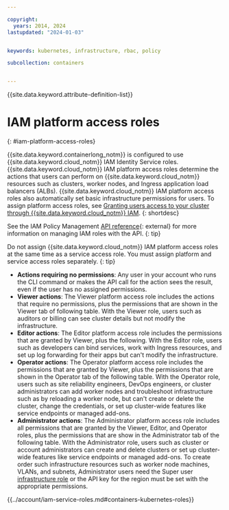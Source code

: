 ```yaml
---

copyright: 
  years: 2014, 2024
lastupdated: "2024-01-03"


keywords: kubernetes, infrastructure, rbac, policy

subcollection: containers


---
```


{{site.data.keyword.attribute-definition-list}}




# IAM platform access roles
{: #iam-platform-access-roles}

{{site.data.keyword.containerlong_notm}} is configured to use {{site.data.keyword.cloud_notm}} IAM Identity Service roles. {{site.data.keyword.cloud_notm}} IAM platform access roles determine the actions that users can perform on {{site.data.keyword.cloud_notm}} resources such as clusters, worker nodes, and Ingress application load balancers (ALBs). {{site.data.keyword.cloud_notm}} IAM platform access roles also automatically set basic infrastructure permissions for users. To assign platform access roles, see [Granting users access to your cluster through {{site.data.keyword.cloud_notm}} IAM](/docs/containers?topic=containers-users#checking-perms).
{: shortdesc}

See the IAM Policy Management [API reference](https://cloud.ibm.com/apidocs/iam-policy-management#list-roles){: external} for more information on managing IAM roles with the API.
{: tip}

Do not assign {{site.data.keyword.cloud_notm}} IAM platform access roles at the same time as a service access role. You must assign platform and service access roles separately.
{: tip}

- **Actions requiring no permissions**: Any user in your account who runs the CLI command or makes the API call for the action sees the result, even if the user has no assigned permissions.
- **Viewer actions**: The Viewer platform access role includes the actions that require no permissions, plus the permissions that are shown in the Viewer tab of following table. With the Viewer role, users such as auditors or billing can see cluster details but not modify the infrastructure.
- **Editor actions**: The Editor platform access role includes the permissions that are granted by Viewer, plus the following. With the Editor role, users such as developers can bind services, work with Ingress resources, and set up log forwarding for their apps but can't modify the infrastructure.
- **Operator actions**: The Operator platform access role includes the permissions that are granted by Viewer, plus the permissions that are shown in the Operator tab of the following table. With the Operator role, users such as site reliability engineers, DevOps engineers, or cluster administrators can add worker nodes and troubleshoot infrastructure such as by reloading a worker node, but can't create or delete the cluster, change the credentials, or set up cluster-wide features like service endpoints or managed add-ons.
- **Administrator actions**: The Administrator platform access role includes all permissions that are granted by the Viewer, Editor, and Operator roles, plus the permissions that are show in the Administrator tab of the following table. With the Administrator role, users such as cluster or account administrators can create and delete clusters or set up cluster-wide features like service endpoints or managed add-ons. To create order such infrastructure resources such as worker node machines, VLANs, and subnets, Administrator users need the Super user [infrastructure role](/docs/containers?topic=containers-classic-roles) or the API key for the region must be set with the appropriate permissions.


{{../account/iam-service-roles.md#containers-kubernetes-roles}}





